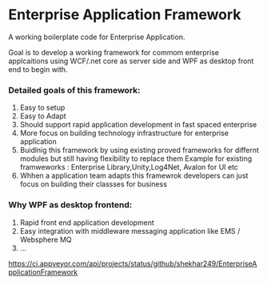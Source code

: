 # Enterprise Application Framework

A working boilerplate code for Enterprise Application.

Goal is to develop a working framework for commom enterprise applcaitions using WCF/.net core as server side and WPF as desktop front end to begin with.

### Detailed goals of this framework: ###

1. Easy to setup
2. Easy to Adapt
3. Should support rapid application development in fast spaced enterprise
4. More focus on building technology infrastructure for enterprise application
5. Buidlnig this framework by using existing proved frameworks for differnt modules but still having flexibility to replace them
   Example for existing framweworks : Enterprise Library,Unity,Log4Net, Avalon for UI etc
4. Whhen a application team adapts this framewrok developers can just focus on building their classses for business



### Why WPF as desktop frontend: ###
1. Rapid front end application development 
2. Easy integration with middleware messaging application like EMS / Websphere MQ
3. ...

https://ci.appveyor.com/api/projects/status/github/shekhar249/EnterpriseApplicationFramework
